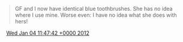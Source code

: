 > GF and I now have identical blue toothbrushes\. She has no idea where I use mine\. Worse even: I have no idea what she does with hers\!

<img src="../../media/tweet.ico" width="12" /> [Wed Jan 04 11:47:42 +0000 2012](https://twitter.com/DromerDenker/status/154529434496540672)